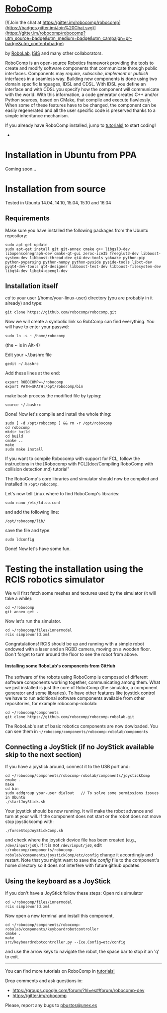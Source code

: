 [RoboComp](http://robocomp.org)
===============================

[![Join the chat at https://gitter.im/robocomp/robocomp](https://badges.gitter.im/Join%20Chat.svg)](https://gitter.im/robocomp/robocomp?utm_source=badge&utm_medium=badge&utm_campaign=pr-badge&utm_content=badge)

by [RoboLab](http://robolab.unex.es), [ISIS](http://www.grupoisis.uma.es/index.php?option=com_jresearch&view=staff&Itemid=3&lang=es) and many other collaborators.

RoboComp is an open-source Robotics framework providing the tools to create and modify software components that communicate through public interfaces. Components may *require*, *subscribe*, *implement* or *publish*
interfaces in a seamless way. Building new components is done using two domain specific languages, IDSL and CDSL. With IDSL you define an interface and with CDSL you specify how the component will communicate with the world. With this information, a code generator creates C++ and/or Python sources, based on CMake, that compile and execute flawlessly. When some of these features have to be changed, the component can be easily regenerated and all the user specific code is preserved thanks to a simple inheritance mechanism.

If you already have RoboComp installed, jump to [tutorials!](doc/README.md) to start coding! 

-
# Installation in Ubuntu from PPA

Coming soon...
<!--If you are not planning on modifying RoboComp itself (its libraries or tools), there's no need to go through all the compilation process. In this case, Ubuntu users of versions from 14.10 to 15.04 can install a packaged version of RoboComp. Just run the following commands:

    sudo add-apt-repository  ppa:imnmfotmal/robocomp
    sudo apt-get update
    sudo apt-get install robocomp

Remember to start a new bash session before continue using RoboComp: new variables included must be included in your shell environment.
-->

# Installation from source

Tested in Ubuntu 14.04, 14.10, 15.04, 15.10 and 16.04
<!--If you are not an Ubuntu user, need to modify the core of RoboComp, or just feel like installing from sources, you can follow these instructions (they have been tested in Ubuntu 14.04, 14.10, 15.04, 16.04). If you're not in any of these scenarios, please use the packaged version.
-->

## Requirements
Make sure you have installed the following packages from the Ubuntu repository:

    sudo apt-get update
    sudo apt-get install git git-annex cmake g++ libgsl0-dev libopenscenegraph-dev cmake-qt-gui zeroc-ice35 freeglut3-dev libboost-system-dev libboost-thread-dev qt4-dev-tools yakuake python-pip  python-pyparsing python-numpy python-pyside pyside-tools libxt-dev pyqt4-dev-tools qt4-designer libboost-test-dev libboost-filesystem-dev libqt4-dev libqt4-opengl-dev 
    
## Installation itself

*cd* to your user (/home/your-linux-user) directory (you are probably in it already) and type:

    git clone https://github.com/robocomp/robocomp.git

Now we will create a symbolic link so RobComp can find everything. You will have to enter your passwd:

    sudo ln -s ~ /home/robocomp
    
(the ~ is in Alt-4)
    
Edit your ~/.bashrc file 

    gedit ~/.bashrc

Add these lines at the end:

    export ROBOCOMP=~/robocomp
    export PATH=$PATH:/opt/robocomp/bin
   
make bash process the modified file by typing: 

    source ~/.bashrc

Done! Now let's compile and install the whole thing:

    sudo [ -d /opt/robocomp ] && rm -r /opt/robocomp
    cd robocomp
    mkdir build
    cd build
    cmake ..
    make
    sudo make install

If you want to compile Robocomp with support for FCL, follow the instructions in the [Robocomp with FCL](doc/Compiling RoboComp with collision detection.md) tutorial"

The RoboComp's core libraries and simulator should now be compiled and installed in `/opt/robocomp`.

Let's now tell Linux where to find RoboComp's libraries:

    sudo nano /etc/ld.so.conf

and add the following line:

    /opt/robocomp/lib/
   
save the file and type:

    sudo ldconfig

Done! Now let's have some fun.

# Testing the installation using the RCIS robotics simulator
We will first fetch some meshes and textures used by the simulator (it will take a while):

    cd ~/robocomp
    git annex get .
    
Now let's run the simulator. 

    cd ~/robocomp/files/innermodel
    rcis simpleworld.xml
    
Congratulations! RCIS should be up and running with a simple robot endowed with a laser and an RGBD camera, moving on a wooden floor. Don't forget to turn around the floor to see the robot from above.
 
#### Installing some RoboLab's components from GitHub

The software of the robots using RoboComp is composed of different software components working together, communicating among them. What we just installed is just the core of RoboComp (the simulator, a component generator and some libraries). To have other features like joystick control we have to run additional software components available from other repositories, for example robocomp-robolab:

    cd ~/robocomp/components
    git clone https://github.com/robocomp/robocomp-robolab.git
    
The RoboLab's set of basic robotics components are now dowloaded. You can see them in `~/robocomp/components/robocomp-robolab/components`

## Connecting a JoyStick (if no JoyStick available skip to the next section)

If you have a joystick around, connect it to the USB port and:

    cd ~/robocomp/components/robocomp-robolab/components/joystickComp
    cmake .
    make
    cd bin
    sudo addgroup your-user dialout   // To solve some permissions issues in Ubuntu
    ./startJoyStick.sh 
    
Your joystick should be now running. It will make the robot advance and turn at your will. If the component does not start or the robot does not move stop joystickcomp with:

    ./forceStopJoyStickComp.sh
    
and check where the joystick device file has been created (e.g., `/dev/input/js0`). If it is not `/dev/input/js0`, edit `~/robocomp/components/robocomp-robolab/components/joystickComp/etc/config` change it accordingly and restart. Note that you might want to save the *config* file to the component's home directory so it does not interfere with future github updates.


## Using the keyboard as a JoyStick

If you don't have a JoyStick follow these steps:
Open rcis simulator
   
    cd ~/robocomp/files/innermodel
    rcis simpleworld.xml

Now open a new terminal and install this component,

    cd ~/robocomp/components/robocomp-robolab/components/keyboardrobotcontroller
    cmake .
    make
    src/keyboardrobotcontroller.py --Ice.Config=etc/config
    
and use the arrow keys to navigate the robot, the space bar to stop it an 'q' to exit.


---------------------------------------------------------------------
You can find more tutorials on RoboComp in [tutorials!](doc/README.md) 

Drop comments and ask questions in:

- https://groups.google.com/forum/?hl=es#!forum/robocomp-dev
- https://gitter.im/robocomp

Please, report any bugs to pbustos@unex.es



    
    
    



